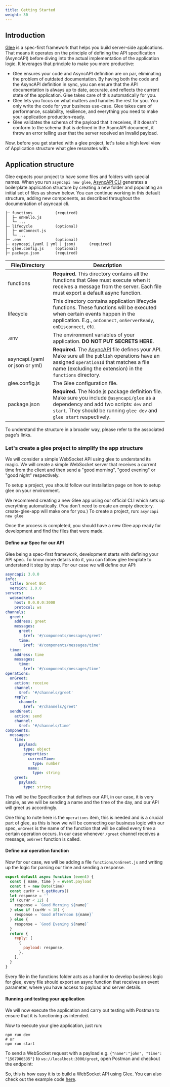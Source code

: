 ```yaml
---
title: Getting Started
weight: 30
---
```


## Introduction

[Glee](https://github.com/asyncapi/glee) is a spec-first framework that helps you build server-side applications. That means it operates on the principle of defining the API specification (AsyncAPI) before diving into the actual implementation of the application logic. It leverages that principle to make you more productive:

- Glee ensures your code and AsyncAPI definition are on par, eliminating the problem of outdated documentation. By having both the code and the AsyncAPI definition in sync, you can ensure that the API documentation is always up to date, accurate, and reflects the current state of the application. Glee takes care of this automatically for you.
- Glee lets you focus on what matters and handles the rest for you. You only write the code for your business use-case. Glee takes care of performance, scalability, resilience, and everything you need to make your application production-ready.
- Glee validates the schema of the payload that it receives, if it doesn't conform to the schema that is defined in the AsyncAPI document, it throw an error telling user that the server received an invalid payload.

Now, before you get started with a glee project, let's take a high level view of Application structure what glee resonates with.

## Application structure

Glee expects your project to have some files and folders with special names. When you run `asyncapi new glee`, [AsyncAPI CLI](https://github.com/asyncapi/cli) generates a boilerplate application structure by creating a new folder and populating an initial set of files as shown below. You can continue working in this default structure, adding new components, as described throughout the documentation of asyncapi cli.

```
├─ functions          (required)
│  ├─ onHello.js
│  └─ ...
├─ lifecycle          (optional)
│  ├─ onConnect.js
│  └─ ...
├─ .env               (optional)
├─ asyncapi.(yaml | yml | json)      (required)
├─ glee.config.js     (optional)
├─ package.json       (required)
```

|File/Directory|Description|
|---|---|
|functions|**Required.** This directory contains all the functions that Glee must execute when it receives a message from the server. Each file must export a default async function.
|lifecycle|This directory contains application lifecycle functions. These functions will be executed when certain events happen in the application. E.g., `onConnect`, `onServerReady`, `onDisconnect`, etc.
|.env|The environment variables of your application. **DO NOT PUT SECRETS HERE**.
|asyncapi.(yaml or json or yml)|**Required.** The [AsyncAPI](https://www.asyncapi.com/docs/specifications/latest) file defines your API. Make sure all the `publish` operations have an assigned `operationId` that matches a file name (excluding the extension) in the `functions` directory.
|glee.config.js| The Glee configuration file.
|package.json|**Required.** The Node.js package definition file. Make sure you include `@asyncapi/glee` as a dependency and add two scripts: `dev` and `start`. They should be running `glee dev` and `glee start` respectively.

To understand the structure in a broader way, please refer to the associated page's links. 

### Let's create a glee project to simplify the app structure

We will consider a simple WebSocket API using glee to understand its magic. We will create a simple WebSocket server that receives a current time from the client and then send a "good morning", "good evening" or "good night" respectively.

To setup a project, you should follow our installation page on how to setup glee on your environment.

We recommend creating a new Glee app using our official CLI which sets up everything automatically. (You don't need to create an empty directory. create-glee-app will make one for you.) To create a project, run: `asyncapi new glee`

Once the process is completed, you should have a new Glee app ready for development and find the files that were made.

#### Define our Spec for our API

Glee being a spec-first framework, development starts with defining your API spec. To know more details into it, you can follow glee template to understand it step by step. For our case we will define our API:

```yaml
asyncapi: 3.0.0
info:
  title: Greet Bot
  version: 1.0.0
servers:
  websockets:
    host: 0.0.0.0:3000
    protocol: ws
channels:
  greet:
    address: greet
    messages:
      greet:
        $ref: '#/components/messages/greet'
      time:
        $ref: '#/components/messages/time'
  time:
    address: time
    messages:
      time:
        $ref: '#/components/messages/time'
operations:
  onGreet:
    action: receive
    channel:
      $ref: '#/channels/greet'
    reply:
      channel:
        $ref: '#/channels/greet'
  sendGreet:
    action: send
    channel:
      $ref: '#/channels/time'
components:
  messages:
    time:
      payload:
        type: object
        properties:
          currentTime:
            type: number
          name:
            type: string
    greet:
      payload:
        type: string

```

This will be the Specification that defines our API, in our case, it is very simple, as we will be sending a name and the time of the day, and our API will greet us accordingly.

One thing to note here is the `operations` item, this is needed and is a crucial part of glee, as this is how we will be connecting our business logic with our spec, `onGreet` is the name of the function that will be called every time a certain operation occurs. In our case whenever `/greet` channel receives a message, `onGreet` function is called.

#### Define our operation function

Now for our case, we will be adding a file `functions/onGreet.js` and writing up the logic for parsing our time and sending a response.

```javascript
export default async function (event) {
  const { name, time } = event.payload
  const t = new Date(time)
  const curHr = t.getHours()
  let response = ''
  if (curHr < 12) {
    response = `Good Morning ${name}`
  } else if (curHr < 18) {
    response = `Good Afternoon ${name}`
  } else {
    response = `Good Evening ${name}`
  }
  return {
    reply: [
      {
        payload: response,
      },
    ],
  }
}

```

Every file in the functions folder acts as a handler to develop business logic for glee, every file should export an async function that receives an event parameter, where you have access to payload and server details.

#### Running and testing your application

We will now execute the application and carry out testing with Postman to ensure that it is functioning as intended.

Now to execute your glee application, just run:

```
npm run dev
# or 
npm run start
```
To send a WebSocket request with a payload e.g. `{"name":"john", "time": "1567906535"}` to `ws://localhost:3000/greet`, open Postman and checkout the endpoint:

So, this is how easy it is to build a WebSocket API using Glee. You can also check out the example code [here](https://github.com/Souvikns/greet-bot).
